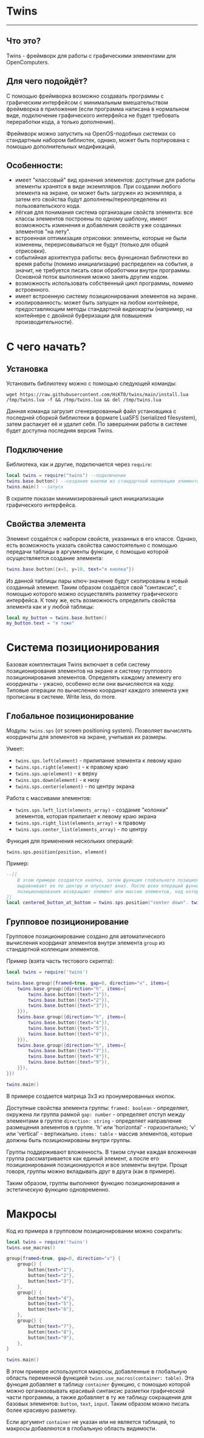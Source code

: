 # Twins
---
##  Что это? 
Twins - фреймворк для работы с графическими элементами для OpenComputers.

## Для чего подойдёт? 
С помощью фреймворка возможно создавать программы с графическим интерфейсом с минимальным вмешательством фреймворка в приложение (если программа написана в нормальном виде, подключение графического интерфейса не будет требовать переработки кода, а только дополнения). 

Фреймворк можно запустить на OpenOS-подобных системах со стандартным набором библиотек, однако, может быть портирована с помощью дополнительных модификаций. 

## Особенности:

- имеет "классовый" вид хранения элементов: доступные для работы элементы хранятся в виде экземпляров. При создании любого элемента на экране, он может быть загружен из экземпляра, а затем его свойства будут дополнены/переопределены из пользовательского кода.
- лёгкая для понимания система организации свойств элемента: все классы элементов построены по одному шаблону, имеют возможность изменения и добавления свойств уже созданных элементов "на лету". 
- встроенная оптимизация отрисовки: элементы, которые не были изменены, перерисовываться не будут (только для общей отрисовки). 
- событийная архитектура работы: весь функционал библиотеки во время работы (помимо инициализации) распределен на события, а значит, не требуется писать свои обработчики внутри программы. Основной поток выполнения можно занять другим кодом. 
- возможность использовать собственный цикл программы, помимо встроенного. 
- имеет встроенную систему позиционирования элементов на экране.
- изолированность: может быть запущен на любом контейнере, предоставляющим методы стандартной видеокарты (например, на контейнере с двойной буферизации для повышения производительности).

# С чего начать?
## Установка
Установить библиотеку можно с помощью следующей команды:

`
wget https://raw.githubusercontent.com/HiKT0/twins/main/install.lua /tmp/twins.lua -f && /tmp/twins.lua && del /tmp/twins.lua
`

Данная команда загрузит сгенерированный файл установщика с последней сборкой библиотеки в формате LuaSFS (serialized filesystem), затем распакует её и удалит себя. По завершении работы в системе будет доступна последняя версия Twins.
## Подключение
Библиотека, как и другие, подключается через `require`:

```lua
local twins = require("twins") --подключение
twins.base.button() --создание кнопки из стандартной коллекции элементов
twins.main() --запуск
```

В скрипте показан минимизированный цикл инициализации графического интерфейса.
## Свойства элемента
Элемент создаётся с набором свойств, указанных в его классе.  Однако, есть возможность указать свойства самостоятельно с помощью передачи таблицы в аргументы функции, с помощью которой осуществляется создание элемента:

```lua
twins.base.button({x=5, y=10, text="я кнопка"}) 
```

Из данной таблицы пары ключ-значение будут скопированы в новый созданный элемент. Таким образом создаётся свой "синтаксис", с помощью которого можно осуществлять разметку графического интерфейса. К тому же, есть возможность определить свойства элемента как и у любой таблицы:

```lua
local my_button = twins.base.button()
my_button.text = "я тоже"
```
# Система позиционирования
Базовая комплектация Twins включает в себя систему позиционирования элементов на экране и систему группового позиционирования элементов. Определять каждому элементу его координаты - ужасно, особенно если они вычисляются на ходу. Типовые операции по вычислению координат каждого элемента уже прописаны в системе. Write less, do more.
## Глобальное позиционирование
Модуль: `twins.sps` (от screen positioning system).
Позволяет вычислять координаты для элементов на экране, учитывая их размеры. 

Умеет:

- `twins.sps.left(element)` - прилипание элемента к левому краю
- `twins.sps.right(element)` - к правому краю
- `twins.sps.up(element)` - к верху
- `twins.sps.down(element)` - к низу
- `twins.sps.center(element)` - по центру экрана

Работа с массивами элементов:

- `twins.sps.left_list(elements_array)` - создание "колонки" элементов, которая прилипает к левому краю экрана
- `twins.sps.right_list(elements_array)` - к правому
- `twins.sps.center_list(elements_array)` - по центру

Функция для применения нескольких операций:

`twins.sps.position(position, element)`

Пример:

```lua
--[[
	В этом примере создается кнопка, затем функция глобального позиционирования
	выравнивает ее по центру и опускает вниз. После всех операций функции глобального
	позиционирования возвращают элемент или массив элементов, над которыми были проделаны операции.
]]
local centered_button_at_bottom = twins.sps.position("center down". twins.base.button())
```
## Групповое позиционирование
Групповое позиционирование создано для автоматического вычисления координат элементов внутри элемента `group` из стандартной коллекции элементов.

Пример (взята часть тестового скрипта):
```lua
local twins = require('twins')

twins.base.group({framed=true, gap=0, direction="v", items={
	twins.base.group({direction="h", items={
		twins.base.button({text="1"}),
		twins.base.button({text="2"}),
		twins.base.button({text="3"}),
	}}),
	twins.base.group({direction="h", items={
		twins.base.button({text="4"}),
		twins.base.button({text="5"}),
		twins.base.button({text="6"}),
	}}),
	twins.base.group({direction="h", items={
		twins.base.button({text="7"}),
		twins.base.button({text="8"}),
		twins.base.button({text="9"}),
	}}),
}})

twins.main()
```

В примере создается матрица 3х3 из пронумерованных кнопок.

Доступные свойства элемента группы:
`framed: boolean` - определяет, окружена ли группа рамкой
`gap: number` - определяет отступ между элементами в группе
`direction: string` - определяет направление размещения элементов в группе. 'h' или 'horizontal' - горизонтально; 'v' или 'vertical' - вертикально.
`items: table` - массив элементов, которые должны быть позиционированы внутри группы.

Группы поддерживают вложенность. В таком случае каждая вложенная группа рассматривается как единый элемент, а после его позиционирования позиционируются и все элементы внутри. Проще говоря, группы можно вкладывать друг в друга (как в примере).

Таким образом, группы выполняют функцию позиционирования и эстетическую функцию одновременно.

# Макросы
Код из примера в групповом позиционировании можно сократить:
```lua
local twins = require('twins')
twins.use_macros()

group{framed=true, gap=0, direction="v"} {
	group{} {
		button{text="1"},
		button{text="2"},
		button{text="3"},
	},
	group{} {
		button{text="4"},
		button{text="5"},
		button{text="6"},
	},
	group{} {
		button{text="7"},
		button{text="8"},
		button{text="9"},
	},
}

twins.main()
```

В этом примере используются макросы, добавленные в глобальную область переменной функцией `twins.use_macros(container: table)`. Эта функция добавляет в таблицу `container` функцию, с помощью которой можно организовывать красивый синтаксис разметки графической части программы, а также добавляет в ту же таблицу сокращения для базовых элементов: `button`, `text`, `input`. Таким образом можно писать более красивую разметку.

Если аргумент `container` не указан или не является таблицей, то макросы добавляются в глобальную область видимости. 